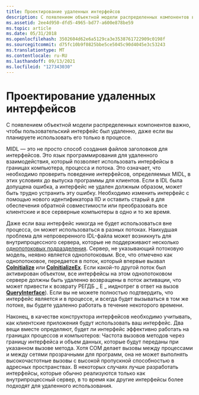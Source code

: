```yaml
---
title: Проектирование удаленных интерфейсов
description: С появлением объектной модели распределенных компонентов важно, чтобы пользовательский интерфейс был удаленно, даже если вы планируете использовать его только в процессе.
ms.assetid: 2ee4d950-dfd5-4965-bd77-a600e878be59
ms.topic: article
ms.date: 05/31/2018
ms.openlocfilehash: 3502604d62e6a5129ca3e3538761722909c0198f
ms.sourcegitcommit: d75fc10b9f0825bbe5ce5045c90d4045e3c53243
ms.translationtype: MT
ms.contentlocale: ru-RU
ms.lasthandoff: 09/13/2021
ms.locfileid: "127343030"
---
```

# <a name="designing-remotable-interfaces"></a>Проектирование удаленных интерфейсов

С появлением объектной модели распределенных компонентов важно, чтобы пользовательский интерфейс был удаленно, даже если вы планируете использовать его только в процессе.

MIDL — это не просто способ создания файлов заголовков для интерфейсов. Это язык программирования для удаленного взаимодействия, который позволяет использовать интерфейсы в границах компьютера, процесса и потока. Это означает, что необходимо проверить поведение интерфейсов, определяемых MIDL, в этих условиях до выпуска программы для клиентов. Если в IDL была допущена ошибка, а интерфейс не удален должным образом, может быть трудно устранить эту ошибку. Необходимо изменить интерфейс с помощью нового идентификатора IID и оставить старый в для обеспечения обратной совместимости или преобразовать все клиентские и все серверные компьютеры в одно и то же время.

Даже если ваш интерфейс никогда не будет использоваться вне процесса, он может использоваться в разных потоках. Наихудшая проблема для непроверенного IDL-файла может возникнуть для внутрипроцессного сервера, которые не поддерживают несколько [однопотоковых подразделения](single-threaded-apartments.md). Сервер, не указывающий потоковую модель, неявно является однопотоковым. Все, что отмечено как однопотоковое, передается в поток, который впервые вызвал [**CoInitialize**](/windows/desktop/api/Objbase/nf-objbase-coinitialize) или [**CoInitializeEx**](/windows/desktop/api/combaseapi/nf-combaseapi-coinitializeex). Если какой-то другой поток был активирован объектом, все интерфейсы на этом однопотоковом сервере должны быть удаленно возвращены в поток активации, что может привести к возврату РЕГДБ \_ E \_ ииднотрег в ответ на вызов [**QueryInterface**](/windows/desktop/api/Unknwn/nf-unknwn-iunknown-queryinterface(q))). Если вы не можете полностью подтвердить, что интерфейс является и в процессе, и всегда будет вызываться в том же потоке, вы будете удаленно работать в течение некоторого времени.

Наконец, в качестве конструктора интерфейсов необходимо учитывать, как клиентские приложения будут использовать ваш интерфейс. Два вещи вместе определяют, будет ли интерфейс эффективно работать на границах процессов и компьютеров: Частота вызовов методов через границу интерфейса и объем данных, которые будут переданы при указанном вызове метода. Хотя COM делает вызовы между процессами и между сетями прозрачными для программ, она не может выполнять высокочастотные вызовы с высокой пропускной способностью в адресных пространствах. В некоторых случаях лучше разработать интерфейсы, которые обычно реализуются только как внутрипроцессный сервер, в то время как другие интерфейсы более подходят для удаленного использования.

 

 




